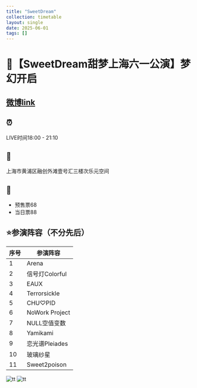 ```yaml
---
title: "SweetDream"
collection: timetable
layout: single
date: 2025-06-01
tags: []
---
```


# 🍬【SweetDream甜梦上海六一公演】梦幻开启
## [微博link](https://weibo.com/6427764773/PtWiI5aNQ)
## ⏰ 
LIVE时间18:00 - 21:10
## 📍 
上海市黄浦区融创外滩壹号汇三楼次乐元空间
## 🎫 
- 预售票68
- 当日票88
## ⭐参演阵容（不分先后）
| 序号 | 参演阵容             |
|------|----------------------|
| 1    | Arena               |
| 2    | 信号灯Colorful       |
| 3    | EAUX                |
| 4    | Terrorsickle        |
| 5    | CHU♡PID            |
| 6    | NoWork Project      |
| 7    | NULL空值变数         |
| 8    | Yamikami            |
| 9    | 恋光谱Pleiades       |
| 10   | 玻璃纱星            |
| 11   | Sweet2poison        |
![tt](/timetable/2025/06/01/10.jpg)
![tt](/timetable/2025/06/01/11.jpg)
